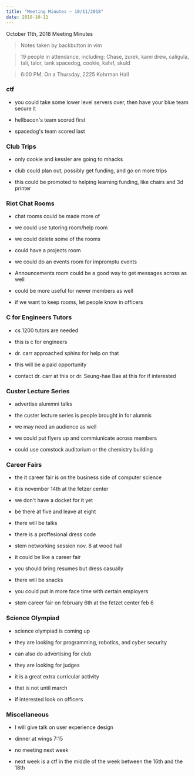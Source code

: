 ```yaml
---
title: "Meeting Minutes – 10/11/2018"
date: 2018-10-11
---
```

October 11th, 2018 Meeting Minutes
> Notes taken by backbutton in vim

> 19 people in attendance, including: Chase, zurek, kami drew, caligula, tali, talor, tank spacedog, cookie, kahrl, skuld

 

> 6:00 PM, On a Thursday, 2225 Kohrman Hall

### ctf

* you could take some lower level servers over, then have your blue team secure it

* hellbacon's team scored first

* spacedog's team scored last

### Club Trips

* only cookie and kessler are going to mhacks

* club could plan out, possibly get funding, and go on more trips

* this could be promoted to helping learning funding, like chairs and 3d printer

### Riot Chat Rooms

* chat rooms could be made more of

* we could use tutoring room/help room

* we could delete some of the rooms

* could have a projects room

* we could do an events room for impromptu events

* Announcements room could be a good way to get messages across as well

* could be more useful for newer members as well

* if we want to keep rooms, let people know in officers

### C for Engineers Tutors

* cs 1200 tutors are needed

* this is c for engineers

* dr. carr approached sphinx for help on that

* this will be a paid opportunity

* contact dr. carr at this or dr. Seung-hae Bae at this for if interested

### Custer Lecture Series

* advertise alummni talks

* the custer lecture series is people brought in for alumnis

* we may need an audience as well

* we could put flyers up and commiunicate across members

* could use comstock auditorium or the chemistry building

### Career Fairs

* the it career fair is on the business side of computer science

* it is november 14th at the fetzer center

* we don't have a docket for it yet

* be there at five and leave at eight

* there will be talks

* there is a proffesional dress code

* stem networking session nov. 8 at wood hall

* it could be like a career fair

* you should bring resumes but dress casually

* there will be snacks

* you could put in more face time with certain employers

* stem career fair on february 6th at the fetzet center feb 6

### Science Olympiad

* science olympiad is coming up

* they are looking for programming, robotics, and cyber security

* can also do advertising for club

* they are looking for judges

* it is a great extra curricular activity

* that is not until march

* if interested look on officers

### Miscellaneous

* I will give talk on user experience design

* dinner at wings 7:15

* no meeting next week

* next week is a ctf in the middle of the week between the 16th and the 18th
